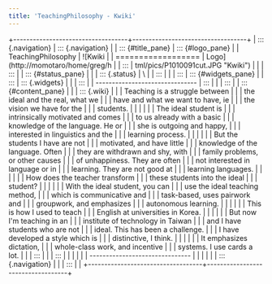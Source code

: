 ```yaml
---
title: 'TeachingPhilosophy - Kwiki'
---
```


+-----------------------------------+-----------------------------------+
| ::: {.navigation}                 | ::: {.navigation}                 |
| ::: {#title_pane}                 | ::: {#logo_pane}                  |
| TeachingPhilosophy                | ![Kwiki                           |
| ==================                | Logo](http://momotaro/home/greg/h |
| :::                               | tml/pics/P1010091cut.JPG "Kwiki") |
|                                   | :::                               |
| ::: {#status_pane}                |                                   |
| ::: {.status}                     | \                                 |
| :::                               |                                   |
| :::                               | ::: {#widgets_pane}               |
| :::                               | ::: {.widgets}                    |
|                                   | :::                               |
| -------------------------------   | :::                               |
|                                   | :::                               |
| ::: {#content_pane}               |                                   |
| ::: {.wiki}                       |                                   |
| Teaching is a struggle between    |                                   |
| the ideal and the real, what we   |                                   |
| have and what we want to have, ie |                                   |
| the vision we have for the        |                                   |
| students.                         |                                   |
|                                   |                                   |
| The ideal student is              |                                   |
| intrinsically motivated and comes |                                   |
| to us already with a basic        |                                   |
| knowledge of the language. He or  |                                   |
| she is outgoing and happy,        |                                   |
| interested in linguistics and the |                                   |
| learning process.                 |                                   |
|                                   |                                   |
| But the students I have are not   |                                   |
| motivated, and have little        |                                   |
| knowledge of the language. Often  |                                   |
| they are withdrawn and shy, with  |                                   |
| family problems, or other causes  |                                   |
| of unhappiness. They are often    |                                   |
| not interested in language or in  |                                   |
| learning. They are not good at    |                                   |
| learning languages.               |                                   |
|                                   |                                   |
| How does the teacher transform    |                                   |
| these students into the ideal     |                                   |
| student?                          |                                   |
|                                   |                                   |
| With the ideal student, you can   |                                   |
| use the ideal teaching method,    |                                   |
| which is communicative and        |                                   |
| task-based, uses pairwork and     |                                   |
| groupwork, and emphasizes         |                                   |
| autonomous learning.              |                                   |
|                                   |                                   |
| This is how I used to teach       |                                   |
| English at universities in Korea. |                                   |
|                                   |                                   |
| But now I\'m teaching in an       |                                   |
| institute of technology in Taiwan |                                   |
| and I have students who are not   |                                   |
| ideal. This has been a challenge. |                                   |
| I have developed a style which is |                                   |
| distinctive, I think.             |                                   |
|                                   |                                   |
| It emphasizes dictation,          |                                   |
| whole-class work, and incentive   |                                   |
| systems. I use cards a lot.       |                                   |
| :::                               |                                   |
| :::                               |                                   |
|                                   |                                   |
| -------------------------------   |                                   |
|                                   |                                   |
| ::: {.navigation}                 |                                   |
| :::                               |                                   |
+-----------------------------------+-----------------------------------+

